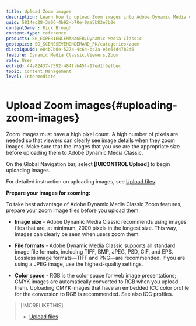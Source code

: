 ```yaml
---
title: Upload Zoom images
description: Learn how to upload Zoom images into Adobe Dynamic Media Classic.
uuid: 5814ec28-3a06-4b92-b70e-0aa5b83e7b0e
contentOwner: Rick Brough
content-type: reference
products: SG_EXPERIENCEMANAGER/Dynamic-Media-Classic
geptopics: SG_SCENESEVENONDEMAND_PK/categories/zoom
discoiquuid: e84b7b0e-527a-4c64-bc2a-e5e64d47b2d6
feature: Dynamic Media Classic,Viewers,Zoom
role: User
exl-id: 44a82437-7592-484f-b45f-17ed1f6efbec
topic: Content Management
level: Intermediate
---
```

# Upload Zoom images{#uploading-zoom-images}

Zoom images must have a high pixel count. A high number of pixels are needed so that viewers can clearly see image details when they zoom images. Make sure that the images that you use are the appropriate size before uploading them to Adobe Dynamic Media Classic.

On the Global Navigation bar, select **[!UICONTROL Upload]** to begin uploading images.

For detailed instruction on uploading images, see [Upload files](uploading-files.md#uploading_files).

**Prepare your images for zooming:**

To take best advantage of Adobe Dynamic Media Classic Zoom features, prepare your zoom image files before you upload them:

* **Image size** - Adobe Dynamic Media Classic recommends using images files that are, at minimum, 2000 pixels in the longest size. This way, images can clearly be seen when users zoom them.

* **File formats** - Adobe Dynamic Media Classic supports all standard image file formats, including TIFF, BMP, JPEG, PSD, GIF, and EPS. Lossless image formats—TIFF and PNG—are recommended. If you are using a JPEG image, use the highest-quality settings.

* **Color space** - RGB is the color space for web image presentations; CMYK images are automatically converted to RGB when you upload them. Uploading CMYK images that have an embedded ICC color profile for the conversion to RGB is recommended. See also ICC profiles.

>[!MORELIKETHIS]
>
>* [Upload files](uploading-files.md#uploading_files)
